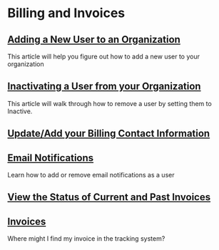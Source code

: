 # Billing and Invoices

## [Adding a New User to an Organization](https://mrets.github.io/Help/billing_adding_new_user)
This article will help you figure out how to add a new user to your organization

## [Inactivating a User from your Organization](https://mrets.github.io/Help/billing_removing_user)
This article will walk through how to remove a user by setting them to Inactive.

## [Update/Add your Billing Contact Information](https://mrets.github.io/Help/billing_add_update_billing_info)

## [Email Notifications](https://mrets.github.io/Help/billing_email_notifications)
Learn how to add or remove email notifications as a user

## [View the Status of Current and Past Invoices](https://mrets.github.io/Help/billing_viewing_invoices)

## [Invoices](https://mrets.github.io/Help/invoices)
Where might I find my invoice in the tracking system?

